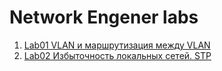 # Network Engener labs

1. [Lab01 VLAN и маршрутизация между VLAN](https://github.com/SalminKHV/OTUS/tree/main/Lab1)
2. [Lab02 Избыточность локальных сетей. STP](https://github.com/SalminKHV/OTUS/tree/main/Lab2)
